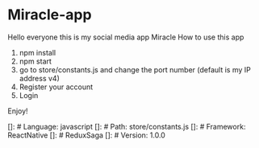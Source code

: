 # Miracle-app
Hello everyone this is my social media app Miracle
How to use this app
1. npm install
2. npm start
3. go to store/constants.js and change the port number (default is my IP address v4)
4. Register your account
5. Login

Enjoy!

[]: # Language: javascript
[]: # Path: store/constants.js 
[]: # Framework: ReactNative
[]: # ReduxSaga
[]: # Version: 1.0.0 
